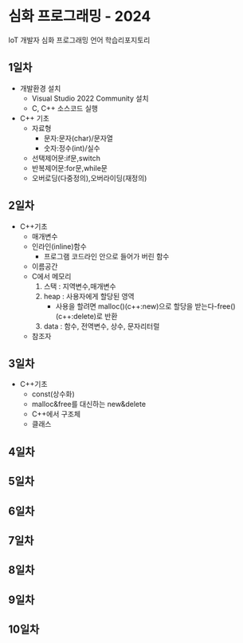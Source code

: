 # 심화 프로그래밍 - 2024
IoT 개발자 심화 프로그래밍 언어 학습리포지토리

## 1일차
- 개발환경 설치 
	- Visual Studio 2022 Community 설치
	- C, C++ 소스코드 실행
- C++ 기초	
	- 자료형
		- 문자:문자(char)/문자열
		- 숫자:정수(int)/실수
	- 선택제어문:if문,switch
	- 반복제어문:for문,while문
	- 오버로딩(다중정의),오버라이딩(재정의)

## 2일차
- C++기초
	- 매개변수
	- 인라인(inline)함수
		- 프로그램 코드라인 안으로 들어가 버린 함수
	- 이름공간
	- C에서 메모리
		1. 스택 : 지역변수,매개변수
		2. heap : 사용자에게 할당된 영역
			- 사용을 할려면 malloc()(c++:new)으로 할당을 받는다-free()(c++:delete)로 반환
		3. data : 함수, 전역변수, 상수, 문자리터럴
	- 참조자
	
## 3일차
- C++기초
	- const(상수화)
	- malloc&free를 대신하는 new&delete
	- C++에서 구조체
	- 클래스
## 4일차

## 5일차

## 6일차

## 7일차

## 8일차

## 9일차

## 10일차